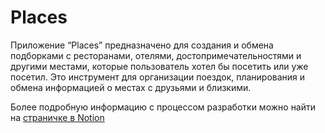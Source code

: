 # Places

Приложение “Places” предназначено для создания и обмена подборками с ресторанами, отелями, достопримечательностями и другими местами, которые пользователь хотел бы посетить или уже посетил. Это инструмент для организации поездок, планирования и обмена информацией о местах с друзьями и близкими.

Более подробную информацию с процессом разработки можно найти на [страничке в Notion](https://www.notion.so/kfcgenius/Places-e4cf68b1a4504920be9f0560586eca30)